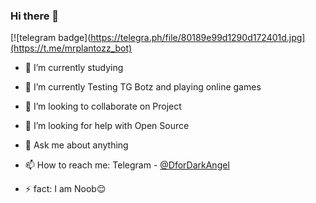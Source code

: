 ### Hi there 👋

[![telegram badge](https://telegra.ph/file/80189e99d1290d172401d.jpg](https://t.me/mrplantozz_bot)



- 🔭 I’m currently studying 

- 🌱 I’m currently Testing TG Botz and playing online games

- 👯 I’m looking to collaborate on Project

- 🤔 I’m looking for help with Open Source

- 💬 Ask me about anything

- 📫 How to reach me: Telegram - [@DforDarkAngel](https://t.me/DforDarkAngel)

- ⚡ fact: I am Noob😌
